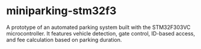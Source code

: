 # miniparking-stm32f3
A prototype of an automated parking system built with the STM32F303VC microcontroller. It features vehicle detection, gate control, ID-based access, and fee calculation based on parking duration.
